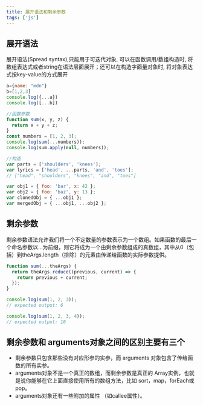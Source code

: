 ```yaml
---
title: 展开语法和剩余参数
tags: ['js']
---
```


## 展开语法
展开语法(Spread syntax),只能用于可迭代对象, 可以在函数调用/数组构造时, 将数组表达式或者string在语法层面展开；还可以在构造字面量对象时, 将对象表达式按key-value的方式展开

```js
a={name: "mdn"}
b=[1,2,3]
console.log({...a})
console.log([...b])

//函数参数
function sum(x, y, z) {
  return x + y + z;
}
const numbers = [1, 2, 3];
console.log(sum(...numbers));
console.log(sum.apply(null, numbers));

//构造
var parts = ['shoulders', 'knees']; 
var lyrics = ['head', ...parts, 'and', 'toes']; 
// ["head", "shoulders", "knees", "and", "toes"]

var obj1 = { foo: 'bar', x: 42 };
var obj2 = { foo: 'baz', y: 13 };
var clonedObj = { ...obj1 };
var mergedObj = { ...obj1, ...obj2 };
```

## 剩余参数
剩余参数语法允许我们将一个不定数量的参数表示为一个数组。如果函数的最后一个命名参数以...为前缀，则它将成为一个由剩余参数组成的真数组，其中从0（包括）到theArgs.length（排除）的元素由传递给函数的实际参数提供。

```js
function sum(...theArgs) {
  return theArgs.reduce((previous, current) => {
    return previous + current;
  });
}

console.log(sum(1, 2, 3));
// expected output: 6

console.log(sum(1, 2, 3, 4));
// expected output: 10
```

## 剩余参数和 arguments对象之间的区别主要有三个
+ 剩余参数只包含那些没有对应形参的实参，而 arguments 对象包含了传给函数的所有实参。
+ arguments对象不是一个真正的数组，而剩余参数是真正的 Array实例，也就是说你能够在它上面直接使用所有的数组方法，比如 sort，map，forEach或pop。
+ arguments对象还有一些附加的属性 （如callee属性）。